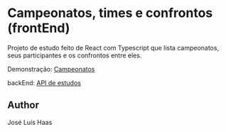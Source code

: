 # Campeonatos, times e confrontos (frontEnd)
Projeto de estudo feito de React com Typescript que lista campeonatos, seus participantes e os confrontos entre eles.

Demonstração: [Campeonatos](https://zecazeco.github.io/lista-campeonatos-estudos/)

backEnd:
[API de estudos](https://github.com/zecazeco/node-api-estudos)

## Author
José Luís Haas

